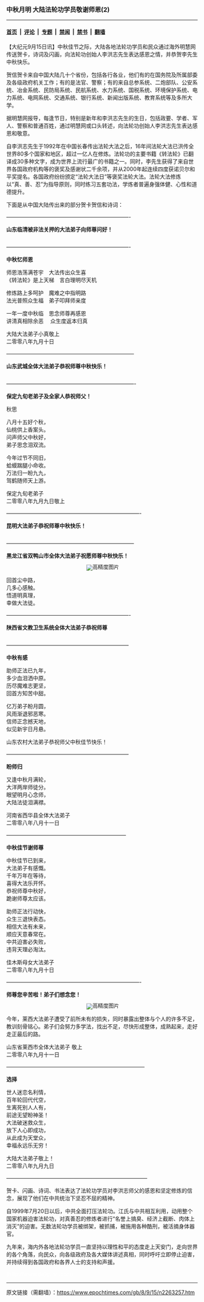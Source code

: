 ### 中秋月明 大陆法轮功学员敬谢师恩(2)

---

#### [首页](../../../..?n2263257) &nbsp;|&nbsp; [评论](../../../../../epoch-comment?n2263257) &nbsp;|&nbsp; [专题](../../../../../epoch-special?n2263257) &nbsp;|&nbsp; [禁闻](../../../../../epoch-news?n2263257) &nbsp;|&nbsp; [禁书](../../../../../books?n2263257) &nbsp;|&nbsp; [翻墙](https://github.com/gfw-breaker/nogfw/blob/master/README.md?n2263257)


<div class="post_content" id="artbody" itemprop="articleBody">
 <!-- article content begin -->
 <p>
  【大纪元9月15日讯】中秋佳节之际，大陆各地法轮功学员和民众通过海外明慧网传送贺卡，诗词及闪画，向法轮功创始人李洪志先生表达感恩之情，并恭贺李先生中秋快乐。
 </p>
 <p>
  贺信贺卡来自中国大陆几十个省份，包括各行各业，他们有的在国务院及所属部委及各级政府机关工作；有的是法官、警察；有的来自总参系统、二炮部队、公安系统、冶金系统、民防局系统、民航系统、水力系统、国税系统、环境保护系统、电力系统、电网系统、交通系统、银行系统、新闻出版系统、教育系统等及多所大学。
 </p>
 <p>
  据明慧网报导，每逢节日，特别是新年和李洪志先生的生日，包括政要、学者、军人、警察和普通百姓，通过明慧网或口头转述，向法轮功创始人李洪志先生表达感恩和敬意。
 </p>
 <p>
  自李洪志先生于1992年在中国长春传出法轮大法之后，16年间法轮大法已洪传全世界80多个国家和地区，超过一亿人在修炼。法轮功的主要书籍《转法轮》已翻译成30多种文字，成为世界上流行最广的书籍之一。同时，李先生获得了来自世界各国政府机构等的褒奖及感谢状二千余项，并从2000年起连续四度获诺贝尔和平奖提名。各国政府纷纷颁定“法轮大法日”等褒奖法轮大法。法轮大法修炼以“真、善、忍”为指导原则，同时练习五套功法，学炼者普遍身强体健、心性和道德提升。
 </p>
 <p>
  下面是从中国大陆传出来的部分贺卡贺信和诗词：
 </p>
 <p>
  ———————————————————————-
 </p>
 <p>
  <b>
   山东临清被非法关押的大法弟子向师尊问好！
  </b>
 </p>
 <p>
  <!--image v 1.0-->
 </p>
 <div style="line-height: 90%; text-align: center;">
  <ok href=" https://i.epochtimes.com/assets/uploads/2008/09/809141538511939-600x423.jpg" rel="noreferrer noopener" target="_blank">
   <img alt="" class="size-large wp-image-7382294" src="https://i.epochtimes.com/assets/uploads/2008/09/809141538511939-600x423.jpg" title=""/>
  </ok>
  <br/>
  <span class="bn12">
  </span>
 </div>
 <p>
  <!-- -->
 </p>
 <p>
  ———————————————————————-
 </p>
 <p>
  <b>
   中秋忆师恩
  </b>
 </p>
 <p>
  师恩浩荡满苍宇　大法传出众生喜
  <br/>
  《转法轮》是上天梯　言白理明尽天机
 </p>
 <p>
  修炼路上多呵护　魔难之中指明路
  <br/>
  法光普照众生福　弟子叩拜师亲度
 </p>
 <p>
  一年一度中秋临　思念师尊再感恩
  <br/>
  讲清真相除余恶　 众生度返本归真
 </p>
 <p>
  大陆大法弟子小真敬上
  <br/>
  二零零八年九月十日
 </p>
 <p>
  ————————————————————————
 </p>
 <p>
  <b>
   山东武城全体大法弟子恭祝师尊中秋快乐！
  </b>
 </p>
 <p>
  <!--image v 1.0-->
 </p>
 <div style="line-height: 90%; text-align: center;">
  <ok href=" https://i.epochtimes.com/assets/uploads/2008/09/809141538531939-600x374.jpg" rel="noreferrer noopener" target="_blank">
   <img alt="" class="size-large wp-image-7382295" src="https://i.epochtimes.com/assets/uploads/2008/09/809141538531939-600x374.jpg" title=""/>
  </ok>
  <br/>
  <span class="bn12">
  </span>
 </div>
 <p>
  <!-- -->
 </p>
 <p>
  ————————————————————————-
 </p>
 <p>
  <b>
   保定九旬老弟子及全家人恭祝师父！
  </b>
 </p>
 <p>
  秋思
 </p>
 <p>
  八月十五好个秋，
  <br/>
  仙桃供上香案头。
  <br/>
  问声师父中秋好，
  <br/>
  弟子思念泪双流。
 </p>
 <p>
  今年过节不同旧，
  <br/>
  蛤蟆踹腿小命收。
  <br/>
  万法归一盼九九，
  <br/>
  驾鹤随师天上游。
 </p>
 <p>
  保定九旬老弟子
  <br/>
  二零零八年九月九日敬上
 </p>
 <p>
  —————————————————————————-
 </p>
 <p>
  <b>
   昆明大法弟子恭祝师尊中秋快乐！
  </b>
 </p>
 <p>
  <!--image v 1.0-->
 </p>
 <div style="line-height: 90%; text-align: center;">
  <ok href=" https://i.epochtimes.com/assets/uploads/2008/09/809141538541939.jpg" rel="noreferrer noopener" target="_blank">
   <img alt="" class="size-large wp-image-7382296" src="https://i.epochtimes.com/assets/uploads/2008/09/809141538541939.jpg" title=""/>
  </ok>
  <br/>
  <span class="bn12">
  </span>
 </div>
 <p>
  <!-- -->
 </p>
 <p>
  ————————————————————————
 </p>
 <p>
  <b>
   黑龙江省双鸭山市全体大法弟子祝愿师尊中秋快乐！
  </b>
 </p>
 <p>
  <!--image v 1.0-->
 </p>
 <div style="line-height: 90%; text-align: center;">
  <ok href=" https://i.epochtimes.com/assets/uploads/2008/09/809141538551939.jpg" rel="noreferrer noopener" target="_blank">
   <img alt="" class="size-large wp-image-7382297" src="https://i.epochtimes.com/assets/uploads/2008/09/809141538551939.jpg" title=""/>
  </ok>
  <img alt="高精度图片" border="0" src="//www.epochtimes.com/images/highRes.jpg"/>
  <br/>
  <span class="bn12">
  </span>
 </div>
 <p>
  <!-- -->
 </p>
 <p>
  回首尘中路，
  <br/>
  几多心感触。
  <br/>
  悟道明真理，
  <br/>
  幸做大法徒。
 </p>
 <p>
  ———————————————————————-
 </p>
 <p>
  <b>
   陕西省文教卫生系统全体大法弟子恭祝师尊
  </b>
 </p>
 <p>
  <!--image v 1.0-->
 </p>
 <div style="line-height: 90%; text-align: center;">
  <ok href=" https://i.epochtimes.com/assets/uploads/2008/09/809141542211939-600x447.jpg" rel="noreferrer noopener" target="_blank">
   <img alt="" class="size-large wp-image-7382298" src="https://i.epochtimes.com/assets/uploads/2008/09/809141542211939-600x447.jpg" title=""/>
  </ok>
  <br/>
  <span class="bn12">
  </span>
 </div>
 <p>
  <!-- -->
 </p>
 <p>
  ———————————————————————
 </p>
 <p>
  <b>
   中秋有感
  </b>
 </p>
 <p>
  助师正法已九年，
  <br/>
  多少血泪洒中原。
  <br/>
  历尽魔难志更坚，
  <br/>
  回首方知苦中甜。
 </p>
 <p>
  亿万弟子盼月圆，
  <br/>
  风雨渐退邪恶寒。
  <br/>
  信师正念撼天地，
  <br/>
  似见新宇日月悬。
 </p>
 <p>
  山东农村大法弟子恭祝师父中秋佳节快乐！
 </p>
 <p>
  ———————————————————————
 </p>
 <p>
  <b>
   盼师归
  </b>
 </p>
 <p>
  又逢中秋月满轮，
  <br/>
  大洋两岸师徒分。
  <br/>
  眼望明月心念师，
  <br/>
  大陆法徒泪满襟。
 </p>
 <p>
  河南省西华县全体大法弟子
  <br/>
  二零零八年八月十一日
 </p>
 <p>
  ——————————————————————–
 </p>
 <p>
  <b>
   中秋佳节谢师尊
  </b>
 </p>
 <p>
  中秋佳节已到来，
  <br/>
  大法弟子有感慨。
  <br/>
  千年万年在等待，
  <br/>
  喜得大法乐开怀。
  <br/>
  恭祝师尊中秋好，
  <br/>
  跪谢师尊太应该。
 </p>
 <p>
  助师正法行动快，
  <br/>
  众生三退快表态。
  <br/>
  相信大法有未来，
  <br/>
  顺应天意春常在。
  <br/>
  中共迫害必失败，
  <br/>
  违背天理必淘汰。
 </p>
 <p>
  佳木斯母女大法弟子
  <br/>
  二零零八年九月十日
 </p>
 <p>
  —————————————————————————-
 </p>
 <p>
  <b>
   师尊您辛苦啦！弟子们想念您！
  </b>
 </p>
 <p>
  <!--image v 1.0-->
 </p>
 <div style="line-height: 90%; text-align: center;">
  <ok href=" https://i.epochtimes.com/assets/uploads/2008/09/809141542201939.jpg" rel="noreferrer noopener" target="_blank">
   <img alt="" class="size-large wp-image-7382299" src="https://i.epochtimes.com/assets/uploads/2008/09/809141542201939.jpg" title=""/>
  </ok>
  <img alt="高精度图片" border="0" src="//www.epochtimes.com/images/highRes.jpg"/>
  <br/>
  <span class="bn12">
  </span>
 </div>
 <p>
  <!-- -->
 </p>
 <p>
  今年，莱西大法弟子遭受了前所未有的损失，同时暴露出整体与个人的许多不足，教训刻骨铭心。弟子们会努力多学法，找出不足，尽快形成整体，成熟起来，走好走正最后的路。
 </p>
 <p>
  山东省莱西市全体大法弟子 敬上
  <br/>
  二零零八年九月十一日
 </p>
 <p>
  ——————————————————————————
 </p>
 <p>
  <b>
   选择
  </b>
 </p>
 <p>
  世人迷恋名利情，
  <br/>
  百年轮回代代空，
  <br/>
  生离死别人人有，
  <br/>
  前途无望盼神圣！
  <br/>
  大法破迷救众生，
  <br/>
  放下人心即成功，
  <br/>
  从此成为天堂众，
  <br/>
  幸福永远乐无穷！
 </p>
 <p>
  大陆大法弟子敬上！
  <br/>
  二零零八年九月九日
 </p>
 <p>
  ——————————————————————————–
 </p>
 <p>
  贺卡、闪画、诗词、书法表达了法轮功学员对李洪志师父的感恩和坚定修炼的信念，展现了他们在中共统治下坚忍不屈的精神。
 </p>
 <p>
  自1999年7月20日以后，中共全面打压法轮功。江氏与中共相互利用，动用整个国家机器迫害法轮功，对真善忍的修炼者进行“名誉上搞臭、经济上截断、肉体上消灭”的迫害。无数法轮功学员被绑架，被抓捕，被施用各种酷刑，被活摘身体器官。
 </p>
 <p>
  九年来，海内外各地法轮功学员一直坚持以理性和平的态度走上天安门，走向世界的各个角落，向民众，向各级政府及各大媒体讲述真相，同时呼吁立即停止迫害，并持续得到各国政府和各界人士的支持和声援。
 </p>
 <p>
  <font color="#ffffff">
   (http://www.dajiyuan.com)
  </font>
 </p>
 <!-- article content end -->
 <div id="below_article_ad">
 </div>
</div>


---

原文链接（需翻墙）：https://www.epochtimes.com/gb/8/9/15/n2263257.htm